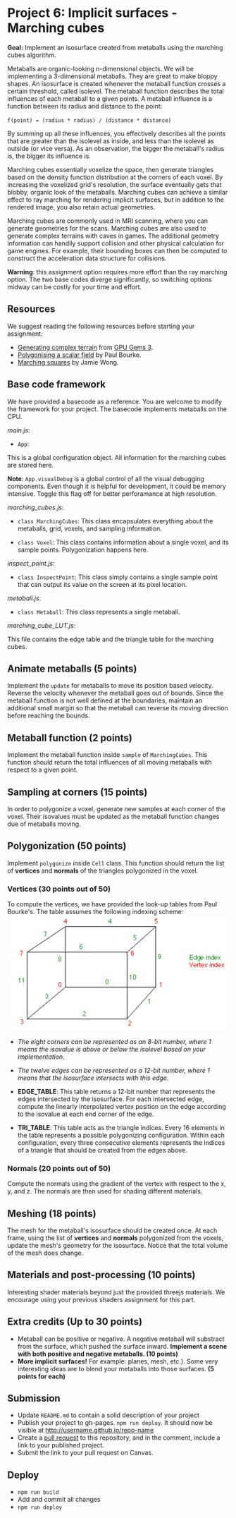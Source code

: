 # Project 6: Implicit surfaces - Marching cubes

**Goal:** Implement an isosurface created from metaballs using the marching cubes algorithm. 

Metaballs are organic-looking n-dimensional objects. We will be implementing a 3-dimensional metaballs. They are great to make bloppy shapes. An isosurface is created whenever the metaball function crosses a certain threshold, called isolevel. The metaball function describes the total influences of each metaball to a given points. A metaball influence is a function between its radius and distance to the point:

`f(point) = (radius * radius) / (distance * distance)`

By summing up all these influences, you effectively describes all the points that are greater than the isolevel as inside, and less than the isolevel as outside (or vice versa). As an observation, the bigger the metaball's radius is, the bigger its influence is.

Marching cubes essentially voxelize the space, then generate triangles based on the density function distribution at the corners of each voxel. By increasing the voxelized grid's resolution, the surface eventually gets that blobby, organic look of the metaballs. Marching cubes can achieve a similar effect to ray marching for rendering implicit surfaces, but in addition to the rendered image, you also retain actual geometries. 

Marching cubes are commonly used in MRI scanning, where you can generate geometries for the scans. Marching cubes are also used to generate complex terrains with caves in games. The additional geometry information can handily support collision and other physical calculation for game engines. For example, their bounding boxes can then be computed to construct the acceleration data structure for collisions.

**Warning**: this assignment option requires more effort than the ray marching option. The two base codes diverge significantly, so switching options midway can be costly for  your time and effort.

## Resources
We suggest reading the following resources before starting your assignment:

- [Generating complex terrain](https://developer.nvidia.com/gpugems/GPUGems3/gpugems3_ch01.html) from [GPU Gems 3](https://developer.nvidia.com/gpugems/GPUGems3/gpugems3_pref01.html).
- [Polygonising a scalar field](http://paulbourke.net/geometry/polygonise/) by Paul Bourke.
- [Marching squares](http://jamie-wong.com/2014/08/19/metaballs-and-marching-squares/) by Jamie Wong.

## Base code framework

We have provided a basecode as a reference. You are welcome to modify the framework for your project. The basecode implements metaballs on the CPU.

_main.js_:

  - `App`:

This is a global configuration object. All information for the marching cubes are stored here. 

**Note**: `App.visualDebug` is a global control of all the visual debugging components. Even though it is helpful for development, it could be memory intensive. Toggle this flag off for better perforamance at high resolution.

_marching_cubes.js_:

  - `class MarchingCubes`:
    This class encapsulates everything about the metaballs, grid, voxels, and sampling information.

  - `class Voxel`:
    This class contains information about a single voxel, and its sample points. Polygonization happens here.

_inspect_point.js_:

  - `class InspectPoint`:
    This class simply contains a single sample point that can output its value on the screen at its pixel location.

_metaball.js_:

  - `class Metaball`:
    This class represents a single metaball.

_marching_cube_LUT.js_:

This file contains the edge table and the triangle table for the marching cubes.

## Animate metaballs (5 points)
Implement the `update` for metaballs to move its position based velocity. Reverse the velocity whenever the metaball goes out of bounds. Since the metaball function is not well defined at the boundaries, maintain an additional small margin so that the metaball can reverse its moving direction before reaching the bounds.

## Metaball function (2 points)
Implement the metaball function inside `sample` of `MarchingCubes`. This function should return the total influences of all moving metaballs with respect to a given point.

## Sampling at corners (15 points)
In order to polygonize a voxel, generate new samples at each corner of the voxel. Their isovalues must be updated as the metaball function changes due of metaballs moving.

## Polygonization (50 points)
Implement `polygonize` inside `Cell` class. This function should return the list of **vertices** and **normals** of the triangles polygonized in the voxel. 

### Vertices (30 points out of 50)
To compute the vertices, we have provided the look-up tables from Paul Bourke's. The table assumes the following indexing scheme:
![](./ref_voxel_indexing.png)

- _The eight corners can be represented as an 8-bit number, where 1 means the isovalue is above or below the isolevel based on your implementation._
- _The twelve edges can be represented as a 12-bit number, where 1 means that the isosurface intersects with this edge._

- **EDGE_TABLE**: This table returns a 12-bit number that represents the edges intersected by the isosurface. For each intersected edge, compute the linearly interpolated vertex position on the edge according to the isovalue at each end corner of the edge.

- **TRI_TABLE**: This table acts as the triangle indices. Every 16 elements in the table represents a possible polygonizing configuration. Within each configuration, every three consecutive elements represents the indices of a triangle that should be created from the edges above. 

### Normals (20 points out of 50)
Compute the normals using the gradient of the vertex with respect to the x, y, and z. The normals are then used for shading different materials.

## Meshing (18 points)
The mesh for the metaball's isosurface should be created once. At each frame, using the list of **vertices** and **normals** polygonized from the voxels, update the mesh's geometry for the isosurface. Notice that the total volume of the mesh does change.

## Materials and post-processing (10 points)
Interesting shader materials beyond just the provided threejs materials. We encourage using your previous shaders assignment for this part.

## Extra credits (Up to 30 points)
- Metaball can be positive or negative. A negative metaball will substract from the surface, which pushed the surface inward. **Implement a scene with both positive and negative metaballs. (10 points)**
- **More implicit surfaces!** For example: planes, mesh, etc.). Some very interesting ideas are to blend your metaballs into those surfaces. **(5 points for each)**

## Submission

- Update `README.md` to contain a solid description of your project
- Publish your project to gh-pages. `npm run deploy`. It should now be visible at http://username.github.io/repo-name
- Create a [pull request](https://help.github.com/articles/creating-a-pull-request/) to this repository, and in the comment, include a link to your published project.
- Submit the link to your pull request on Canvas.

## Deploy
- `npm run build`
- Add and commit all changes
- `npm run deploy`